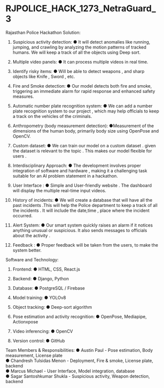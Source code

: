 # RJPOLICE_HACK_1273_NetraGuard_3
Rajasthan Police Hackathon 
Solution:
1. Suspicious activity detection:
● It will detect anomalies like running, jumping, and crawling by analyzing the motion
patterns of tracked humans. We will keep a track of all the objects using Deep sort.

2. Multiple video panels:
● It can process multiple videos in real time.

3. Identify risky items:
● Will be able to detect weapons , and sharp objects like Knife , Sword , etc.

4. Fire and Smoke detection:
● Our model detects both fire and smoke, triggering an immediate alarm for rapid
response and enhanced safety measures.

5. Automatic number plate recognition system:
● We can add a number plate recognition system to our project , which may help
officials to keep a track on the vehicles of the criminals.
6. Anthropometry (body measurement detection):
●Measurement of the dimensions of the human body, primarily body size using
OpenPose and OpenCV.
7. Custom dataset:
● We can train our model on a custom dataset . given the dataset is relevant to the
topic . This makes our model flexible for users .

8. Interdisciplinary Approach:
● The development involves proper integration of software and hardware , making it
a challenging task suitable for an AI problem statement in a hackathon.

9. User Interface :
● Simple and User-friendly website . The dashboard will display the multiple real-time
input videos.
10. History of incidents:
● We will create a database that will have all the past incidents .This will help the
Police department to keep a track of all the incidents . It will include the date,time ,
place where the incident occurred.

11. Alert System:
● Our smart system quickly raises an alarm if it notices anything unusual or
suspicious. It also sends messages to officials about the activity .

12. Feedback :
● Proper feedback will be taken from the users, to make the system better.

Software and Technology:
1. Frontend:
● HTML, CSS, React.js
2. Backend:
● Django, Python
3. Database:
● PostgreSQL / Firebase
4. Model training:
● YOLOv8
5. Object tracking:
● Deep-sort algorithm

5. Pose estimation and activity recognition:
● OpenPose, Mediapipe, Actionxpose

6. Video inferencing:
● OpenCV
7. Version control:
● GitHub

Team Members & Responsibilities:
● Austin Paul - Pose estimation, Body measurement, License plate\
● Chandresh Tulsidas Menon - Deployment, Fire & smoke, License plate, backend\
● Marcus Michael - User Interface, Model integration, database\
● Sagar Santoshkumar Shukla - Suspicious activity, Weapon detection, backend
